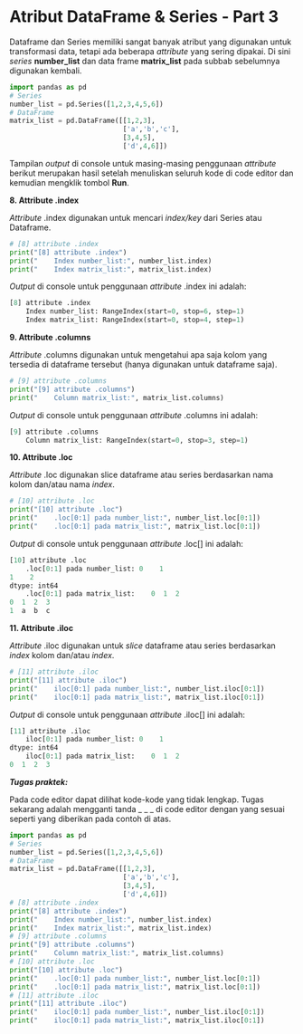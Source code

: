 # Atribut DataFrame & Series - Part 3

Dataframe dan Series memiliki sangat banyak atribut yang digunakan untuk transformasi data, tetapi ada beberapa _attribute_ yang sering dipakai. Di sini _series_ **number_list** dan data frame **matrix_list** pada subbab sebelumnya digunakan kembali.

```python
import pandas as pd
# Series
number_list = pd.Series([1,2,3,4,5,6])
# DataFrame
matrix_list = pd.DataFrame([[1,2,3],
				            ['a','b','c'],
				            [3,4,5],
				            ['d',4,6]])
```

Tampilan _output_ di console untuk masing-masing penggunaan _attribute_ berikut merupakan hasil setelah menuliskan seluruh kode di code editor dan kemudian mengklik tombol **Run**.

 

**8. Attribute .index**

_Attribute_ .index digunakan untuk mencari _index/key_ dari Series atau Dataframe.
```python
# [8] attribute .index
print("[8] attribute .index")
print("    Index number_list:", number_list.index)
print("    Index matrix_list:", matrix_list.index)
```

_Output_ di console untuk penggunaan _attribute_ .index ini adalah:
```python
[8] attribute .index
    Index number_list: RangeIndex(start=0, stop=6, step=1)
    Index matrix_list: RangeIndex(start=0, stop=4, step=1)
```

**9. Attribute .columns**

_Attribute_ .columns digunakan untuk mengetahui apa saja kolom yang tersedia di dataframe tersebut (hanya digunakan untuk dataframe saja). 
```python
# [9] attribute .columns
print("[9] attribute .columns")
print("    Column matrix_list:", matrix_list.columns)
```

_Output_ di console untuk penggunaan _attribute_ .columns ini adalah:
```python
[9] attribute .columns
    Column matrix_list: RangeIndex(start=0, stop=3, step=1)
```

**10. Attribute .loc**

_Attribute_ .loc digunakan slice dataframe atau series berdasarkan nama kolom dan/atau nama _index_.
```python
# [10] attribute .loc
print("[10] attribute .loc")
print("    .loc[0:1] pada number_list:", number_list.loc[0:1])
print("    .loc[0:1] pada matrix_list:", matrix_list.loc[0:1])
```

_Output_ di console untuk penggunaan _attribute_ .loc[] ini adalah:
```python
[10] attribute .loc
    .loc[0:1] pada number_list: 0    1
1    2
dtype: int64
    .loc[0:1] pada matrix_list:    0  1  2
0  1  2  3
1  a  b  c
```

**11. Attribute .iloc**

_Attribute_ .iloc digunakan untuk _slice_ dataframe atau series berdasarkan _index_ kolom dan/atau _index_.
```python
# [11] attribute .iloc
print("[11] attribute .iloc")
print("    iloc[0:1] pada number_list:", number_list.iloc[0:1])
print("    iloc[0:1] pada matrix_list:", matrix_list.iloc[0:1])	
```

_Output_ di console untuk penggunaan _attribute_ .iloc[] ini adalah:
```python
[11] attribute .iloc
    iloc[0:1] pada number_list: 0    1
dtype: int64
    iloc[0:1] pada matrix_list:    0  1  2
0  1  2  3 

```

_**Tugas praktek:**_

Pada code editor dapat dilihat kode-kode yang tidak lengkap. Tugas sekarang adalah mengganti tanda _ _ _ di code editor dengan yang sesuai seperti yang diberikan pada contoh di atas.

```python
import pandas as pd
# Series
number_list = pd.Series([1,2,3,4,5,6])
# DataFrame
matrix_list = pd.DataFrame([[1,2,3],
				            ['a','b','c'],
				            [3,4,5],
				            ['d',4,6]])
# [8] attribute .index
print("[8] attribute .index")
print("    Index number_list:", number_list.index)
print("    Index matrix_list:", matrix_list.index)	
# [9] attribute .columns
print("[9] attribute .columns")
print("    Column matrix_list:", matrix_list.columns)
# [10] attribute .loc
print("[10] attribute .loc")
print("    .loc[0:1] pada number_list:", number_list.loc[0:1])
print("    .loc[0:1] pada matrix_list:", matrix_list.loc[0:1])
# [11] attribute .iloc
print("[11] attribute .iloc")
print("    iloc[0:1] pada number_list:", number_list.iloc[0:1])
print("    iloc[0:1] pada matrix_list:", matrix_list.iloc[0:1])	
```
